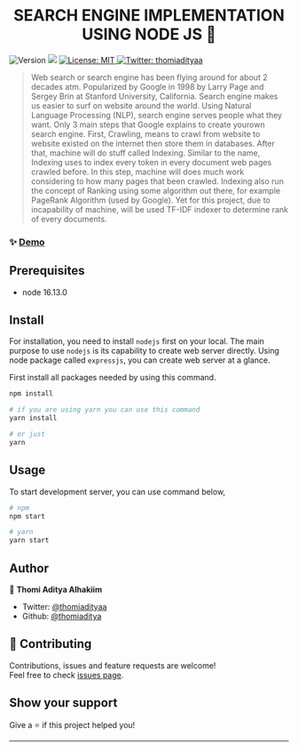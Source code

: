 <h1 align="center">SEARCH ENGINE IMPLEMENTATION USING NODE JS 👋</h1>
<p>
  <img alt="Version" src="https://img.shields.io/badge/version-1.0.0-blue.svg?cacheSeconds=2592000" />
  <img src="https://img.shields.io/badge/node-16.13.0-blue.svg" />
  <a href="#" target="_blank">
    <img alt="License: MIT" src="https://img.shields.io/badge/License-MIT-yellow.svg" />
  </a>
  <a href="https://twitter.com/thomiadityaa" target="_blank">
    <img alt="Twitter: thomiadityaa" src="https://img.shields.io/twitter/follow/thomiadityaa.svg?style=social" />
  </a>
</p>

> Web search or search engine has been flying around for about 2 decades atm. Popularized by Google in 1998 by Larry Page and Sergey Brin at Stanford University, California. Search engine makes us easier to surf on website around the world. Using Natural Language Processing (NLP), search engine serves people what they want. Only 3 main steps that Google explains to create yourown search engine. First, Crawling, means to crawl from website to website existed on the internet then store them in databases. After that, machine will do stuff called Indexing. Similar to the name, Indexing uses to index every token in every document web pages crawled before. In this step, machine will does much work considering to how many pages that been crawled. Indexing also run the concept of Ranking using some algorithm out there, for example PageRank Algorithm (used by Google). Yet for this project, due to incapability of machine, will be used TF-IDF indexer to determine rank of every documents.

### ✨ [Demo](https://websearchengine-thomiaditya.herokuapp.com/)

## Prerequisites

- node 16.13.0

## Install

For installation, you need to install `nodejs` first on your local. The main purpose to use `nodejs` is its capability to create web server directly. Using node package called `expressjs`, you can create web server at a glance.

First install all packages needed by using this command.

```sh
npm install
```

```sh
# if you are using yarn you can use this command
yarn install

# or just
yarn
```

## Usage

To start development server, you can use command below,

```sh
# npm
npm start

# yarn
yarn start
```

## Author

👤 **Thomi Aditya Alhakiim**

- Twitter: [@thomiadityaa](https://twitter.com/thomiadityaa)
- Github: [@thomiaditya](https://github.com/thomiaditya)

## 🤝 Contributing

Contributions, issues and feature requests are welcome!<br />Feel free to check [issues page](https://github.com/thomiaditya/web-search/issues).

## Show your support

Give a ⭐️ if this project helped you!

---
